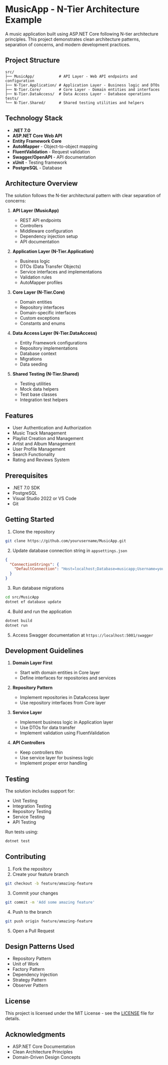 # MusicApp - N-Tier Architecture Example

A music application built using ASP.NET Core following N-tier architecture principles. This project demonstrates clean architecture patterns, separation of concerns, and modern development practices.

## Project Structure

```
src/
├── MusicApp/           # API Layer - Web API endpoints and configuration
├── N-Tier.Application/ # Application Layer - Business logic and DTOs
├── N-Tier.Core/        # Core Layer - Domain entities and interfaces
├── N-Tier.DataAccess/  # Data Access Layer - Database operations
tests/
└── N-Tier.Shared/      # Shared testing utilities and helpers
```

## Technology Stack

- **.NET 7.0**
- **ASP.NET Core Web API**
- **Entity Framework Core**
- **AutoMapper** - Object-to-object mapping
- **FluentValidation** - Request validation
- **Swagger/OpenAPI** - API documentation
- **xUnit** - Testing framework
- **PostgreSQL** - Database

## Architecture Overview

The solution follows the N-tier architectural pattern with clear separation of concerns:

1. **API Layer (MusicApp)**
   - REST API endpoints
   - Controllers
   - Middleware configuration
   - Dependency injection setup
   - API documentation

2. **Application Layer (N-Tier.Application)**
   - Business logic
   - DTOs (Data Transfer Objects)
   - Service interfaces and implementations
   - Validation rules
   - AutoMapper profiles

3. **Core Layer (N-Tier.Core)**
   - Domain entities
   - Repository interfaces
   - Domain-specific interfaces
   - Custom exceptions
   - Constants and enums

4. **Data Access Layer (N-Tier.DataAccess)**
   - Entity Framework configurations
   - Repository implementations
   - Database context
   - Migrations
   - Data seeding

5. **Shared Testing (N-Tier.Shared)**
   - Testing utilities
   - Mock data helpers
   - Test base classes
   - Integration test helpers

## Features

- User Authentication and Authorization
- Music Track Management
- Playlist Creation and Management
- Artist and Album Management
- User Profile Management
- Search Functionality
- Rating and Reviews System

## Prerequisites

- .NET 7.0 SDK
- PostgreSQL
- Visual Studio 2022 or VS Code
- Git

## Getting Started

1. Clone the repository
```bash
git clone https://github.com/yourusername/MusicApp.git
```

2. Update database connection string in `appsettings.json`
```json
{
  "ConnectionStrings": {
    "DefaultConnection": "Host=localhost;Database=musicapp;Username=your_username;Password=your_password"
  }
}
```

3. Run database migrations
```bash
cd src/MusicApp
dotnet ef database update
```

4. Build and run the application
```bash
dotnet build
dotnet run
```

5. Access Swagger documentation at `https://localhost:5001/swagger`

## Development Guidelines

1. **Domain Layer First**
   - Start with domain entities in Core layer
   - Define interfaces for repositories and services

2. **Repository Pattern**
   - Implement repositories in DataAccess layer
   - Use repository interfaces from Core layer

3. **Service Layer**
   - Implement business logic in Application layer
   - Use DTOs for data transfer
   - Implement validation using FluentValidation

4. **API Controllers**
   - Keep controllers thin
   - Use service layer for business logic
   - Implement proper error handling

## Testing

The solution includes support for:
- Unit Testing
- Integration Testing
- Repository Testing
- Service Testing
- API Testing

Run tests using:
```bash
dotnet test
```

## Contributing

1. Fork the repository
2. Create your feature branch
```bash
git checkout -b feature/amazing-feature
```
3. Commit your changes
```bash
git commit -m 'Add some amazing feature'
```
4. Push to the branch
```bash
git push origin feature/amazing-feature
```
5. Open a Pull Request

## Design Patterns Used

- Repository Pattern
- Unit of Work
- Factory Pattern
- Dependency Injection
- Strategy Pattern
- Observer Pattern

## License

This project is licensed under the MIT License - see the [LICENSE](LICENSE) file for details.

## Acknowledgments

- ASP.NET Core Documentation
- Clean Architecture Principles
- Domain-Driven Design Concepts
